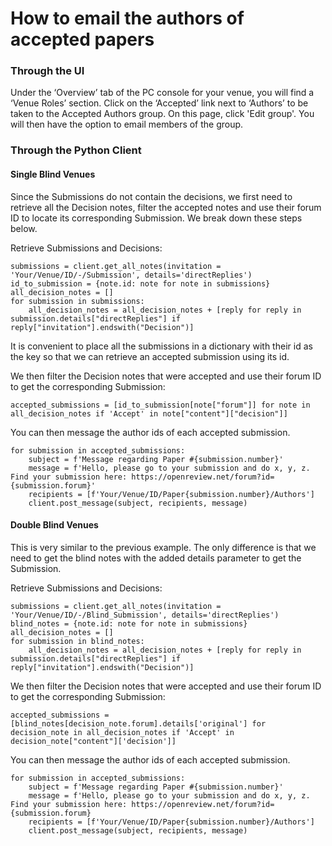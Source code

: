 # How to email the authors of accepted papers

### Through the UI&#x20;

Under the ‘Overview’ tab of the PC console for your venue, you will find a ‘Venue Roles’ section. Click on the ‘Accepted’ link next to ‘Authors’ to be taken to the Accepted Authors group. On this page, click 'Edit group'. You will then have the option to email members of the group.

### Through the Python Client

#### Single Blind Venues&#x20;

Since the Submissions do not contain the decisions, we first need to retrieve all the Decision notes, filter the accepted notes and use their forum ID to locate its corresponding Submission. We break down these steps below.

Retrieve Submissions and Decisions:

```
submissions = client.get_all_notes(invitation = 'Your/Venue/ID/-/Submission', details='directReplies')
id_to_submission = {note.id: note for note in submissions}
all_decision_notes = [] 
for submission in submissions: 
    all_decision_notes = all_decision_notes + [reply for reply in submission.details["directReplies"] if reply["invitation"].endswith("Decision")]

```

It is convenient to place all the submissions in a dictionary with their id as the key so that we can retrieve an accepted submission using its id.

We then filter the Decision notes that were accepted and use their forum ID to get the corresponding Submission:

```
accepted_submissions = [id_to_submission[note["forum"]] for note in all_decision_notes if 'Accept' in note["content"]["decision"]]
```

You can then message the author ids of each accepted submission.&#x20;

```
for submission in accepted_submissions: 
    subject = f'Message regarding Paper #{submission.number}'
    message = f'Hello, please go to your submission and do x, y, z. Find your submission here: https://openreview.net/forum?id={submission.forum}'
    recipients = [f'Your/Venue/ID/Paper{submission.number}/Authors']
    client.post_message(subject, recipients, message)
```

#### Double Blind Venues&#x20;

This is very similar to the previous example. The only difference is that we need to get the blind notes with the added details parameter to get the Submission.

Retrieve Submissions and Decisions:

```
submissions = client.get_all_notes(invitation = 'Your/Venue/ID/-/Blind_Submission', details='directReplies')
blind_notes = {note.id: note for note in submissions}
all_decision_notes = [] 
for submission in blind_notes: 
    all_decision_notes = all_decision_notes + [reply for reply in submission.details["directReplies"] if reply["invitation"].endswith("Decision")]
```

We then filter the Decision notes that were accepted and use their forum ID to get the corresponding Submission:

```
accepted_submissions = [blind_notes[decision_note.forum].details['original'] for decision_note in all_decision_notes if 'Accept' in decision_note["content"]['decision']]
```

You can then message the author ids of each accepted submission.&#x20;

```
for submission in accepted_submissions: 
    subject = f'Message regarding Paper #{submission.number}'
    message = f'Hello, please go to your submission and do x, y, z. Find your submission here: https://openreview.net/forum?id={submission.forum}
    recipients = [f'Your/Venue/ID/Paper{submission.number}/Authors']
    client.post_message(subject, recipients, message)
```
